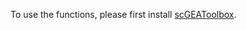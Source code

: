 To use the functions, please first install [scGEAToolbox](https://www.mathworks.com/matlabcentral/fileexchange/72917-scgeatoolbox-single-cell-gene-expression-analysis-toolbox).
